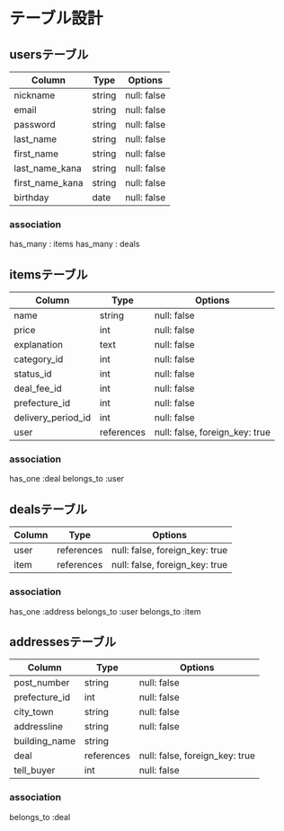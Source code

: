 # テーブル設計

## usersテーブル
| Column           | Type   | Options     |
| ---------------- | ------ | ----------- |
| nickname         | string | null: false |
| email            | string | null: false |
| password         | string | null: false |
| last_name        | string | null: false |
| first_name       | string | null: false |
| last_name_kana   | string | null: false |
| first_name_kana  | string | null: false |
| birthday         | date   | null: false |

### association
has_many : items
has_many : deals

## itemsテーブル

| Column             | Type       | Options                        |
| ------------------ | ---------- | ------------------------------ |
| name               | string     | null: false                    |
| price              | int        | null: false                    |
| explanation        | text       | null: false                    |
| category_id        | int        | null: false                    |
| status_id          | int        | null: false                    |
| deal_fee_id        | int        | null: false                    |
| prefecture_id      | int        | null: false                    |
| delivery_period_id | int        | null: false                    |
| user               | references | null: false, foreign_key: true |

### association
has_one    :deal
belongs_to :user

## dealsテーブル

| Column     | Type       | Options                        |
| ---------- | ---------- | ------------------------------ |
| user       | references | null: false, foreign_key: true |
| item       | references | null: false, foreign_key: true |

### association
has_one    :address
belongs_to :user
belongs_to :item

## addressesテーブル

| Column          | Type       | Options                        |
| --------------- | ---------- | ------------------------------ |
| post_number     | string     | null: false                    |
| prefecture_id   | int        | null: false                    |
| city_town       | string     | null: false                    |
| addressline     | string     | null: false                    |
| building_name   | string     |                                |
| deal            | references | null: false, foreign_key: true |
| tell_buyer      | int        | null: false                    |


### association
belongs_to :deal